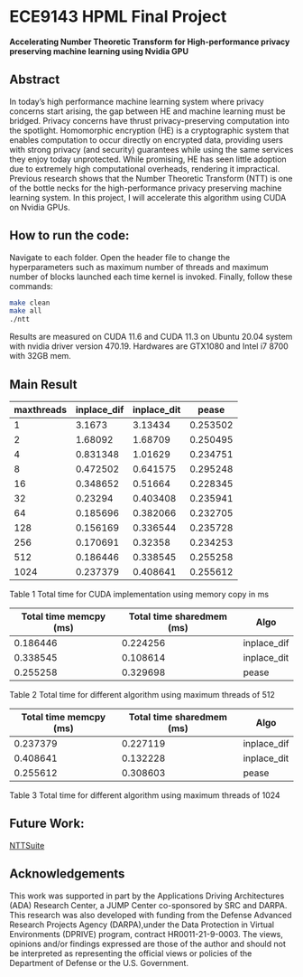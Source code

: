# ECE9143 HPML Final Project
**Accelerating Number Theoretic Transform for High-performance privacy preserving machine learning using Nvidia GPU**
## Abstract
In today’s high performance machine learning system where privacy concerns start arising, the gap between HE and machine learning must be bridged. Privacy concerns have thrust privacy-preserving computation into the spotlight. Homomorphic encryption (HE) is a cryptographic system that enables computation to occur directly on encrypted data, providing users with strong privacy (and security) guarantees while using the same services they enjoy today unprotected. While promising, HE has seen little adoption due to extremely high computational overheads, rendering it impractical. Previous research shows that the Number Theoretic Transform (NTT) is one of the bottle necks for the high-performance privacy preserving machine learning system. In this project, I will accelerate this algorithm using CUDA on Nvidia GPUs. 

## How to run the code:

Navigate to each folder. Open the header file to change the hyperparameters such as maximum number of threads and maximum number of blocks launched each time kernel is invoked. Finally, follow these commands:
``` Bash
make clean
make all
./ntt
```
Results are measured on CUDA 11.6 and CUDA 11.3 on Ubuntu 20.04 system with nvidia driver version 470.19. Hardwares are GTX1080 and Intel i7 8700 with 32GB mem.  

## Main Result
| maxthreads | inplace_dif | inplace_dit | pease    |
|------------|-------------|-------------|----------|
|          1 |      3.1673 |     3.13434 | 0.253502 |
|          2 |     1.68092 |     1.68709 | 0.250495 |
|          4 |    0.831348 |     1.01629 | 0.234751 |
|          8 |    0.472502 |    0.641575 | 0.295248 |
|         16 |    0.348652 |     0.51664 | 0.228345 |
|         32 |     0.23294 |    0.403408 | 0.235941 |
|         64 |    0.185696 |    0.382066 | 0.232705 |
|        128 |    0.156169 |    0.336544 | 0.235728 |
|        256 |    0.170691 |     0.32358 | 0.234253 |
|        512 |    0.186446 |    0.338545 | 0.255258 |
|       1024 |    0.237379 |    0.408641 | 0.255612 |

Table 1 Total time for CUDA implementation using memory copy in ms

| Total time memcpy (ms) | Total time sharedmem (ms) | Algo        |
|------------------------|---------------------------|-------------|
|               0.186446 |                  0.224256 | inplace_dif |
|               0.338545 |                  0.108614 | inplace_dit |
|               0.255258 |                  0.329698 | pease       |

Table 2 Total time for different algorithm using maximum threads of 512

| Total time memcpy (ms) | Total time sharedmem (ms) | Algo        |
|------------------------|---------------------------|-------------|
|               0.237379 |                  0.227119 | inplace_dif |
|               0.408641 |                  0.132228 | inplace_dit |
|               0.255612 |                  0.308603 | pease       |

Table 3 Total time for different algorithm using maximum threads of 1024

## Future Work: 
[NTTSuite](https://github.com/Dragon201701/NTT_Xilinx)
## Acknowledgements
This work was supported in part by the Applications Driving Architectures (ADA) Research Center, a JUMP Center co-sponsored by SRC and DARPA. This research was also developed with funding from the Defense Advanced Research Projects Agency (DARPA),under the Data Protection in Virtual Environments (DPRIVE) program, contract HR0011-21-9-0003. The views, opinions and/or findings expressed are those of the author and should not be interpreted as representing the official views or policies of the Department of Defense or the U.S. Government.
